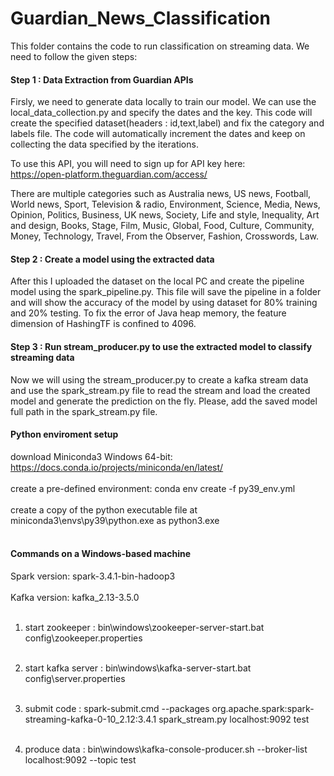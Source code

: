 # Guardian_News_Classification
This folder contains the code to run classification on streaming data.
We need to follow the given steps:

#### Step 1 : Data Extraction from Guardian APIs
Firsly, we need to generate data locally to train our model. We can use the local_data_collection.py and specify the dates and the key. This code will create the specified dataset(headers : id,text,label) and fix the category and labels file. The code will automatically increment the dates and keep on collecting the data specified by the iterations.

To use this API, you will need to sign up for API key here:<br/>
https://open-platform.theguardian.com/access/

There are multiple categories such as Australia news, US news, Football, World news, Sport, Television & radio, Environment, Science, Media, News, Opinion, Politics, Business, UK news, Society, Life and style, Inequality, Art and design, Books, Stage, Film, Music, Global, Food, Culture, Community, Money, Technology, Travel, From the Observer, Fashion, Crosswords, Law.

#### Step 2 : Create a model using the extracted data
After this I uploaded the dataset on the local PC and create the pipeline model using the spark_pipeline.py. This file will save the pipeline in a folder and will show the accuracy of the model by using dataset for 80% training and 20% testing.
To fix the error of Java heap memory, the feature dimension of HashingTF is confined to 4096.

#### Step 3 : Run stream_producer.py to use the extracted model to classify streaming data
Now we will using the stream_producer.py to create a kafka stream data and use the spark_stream.py file to read the stream and load the created model and generate the prediction on the fly. Please, add the saved model full path in the spark_stream.py file.

#### Python enviroment setup
download Miniconda3 Windows 64-bit: https://docs.conda.io/projects/miniconda/en/latest/<br/><br/>
create a pre-defined environment: conda env create -f py39_env.yml<br/><br/>
create a copy of the python executable file at miniconda3\envs\py39\python.exe as python3.exe<br/><br/>
 
#### Commands on a Windows-based machine
Spark version: spark-3.4.1-bin-hadoop3<br/><br/>
Kafka version: kafka_2.13-3.5.0<br/><br/>

1. start zookeeper : bin\windows\zookeeper-server-start.bat config\zookeeper.properties<br/><br/>

2. start kafka server : bin\windows\kafka-server-start.bat config\server.properties<br/><br/>

3. submit code : spark-submit.cmd --packages org.apache.spark:spark-streaming-kafka-0-10_2.12:3.4.1 spark_stream.py localhost:9092 test<br/><br/>

4. produce data : bin\windows\kafka-console-producer.sh --broker-list localhost:9092 --topic test<br/><br/>
